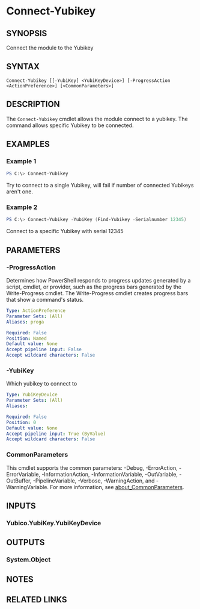 ﻿---
external help file: VirotYubikey.dll-Help.xml
Module Name: VirotYubikey
online version:
schema: 2.0.0
---

# Connect-Yubikey

## SYNOPSIS
Connect the module to the Yubikey

## SYNTAX

```
Connect-Yubikey [[-YubiKey] <YubiKeyDevice>] [-ProgressAction <ActionPreference>] [<CommonParameters>]
```

## DESCRIPTION
The `Connect-Yubikey` cmdlet allows the module connect to a yubikey. The command allows specific Yubikey to be connected.

## EXAMPLES

### Example 1
```powershell
PS C:\> Connect-Yubikey
```

Try to connect to a single Yubikey, will fail if number of connected Yubikeys aren't one.

### Example 2
```powershell
PS C:\> Connect-Yubikey -YubiKey (Find-Yubikey -Serialnumber 12345)
```

Connect to a specific Yubikey with serial 12345

## PARAMETERS

### -ProgressAction
Determines how PowerShell responds to progress updates generated by a script, cmdlet, or provider, such as the progress bars generated by the Write-Progress cmdlet. The Write-Progress cmdlet creates progress bars that show a command's status.

```yaml
Type: ActionPreference
Parameter Sets: (All)
Aliases: proga

Required: False
Position: Named
Default value: None
Accept pipeline input: False
Accept wildcard characters: False
```

### -YubiKey
Which yubikey to connect to

```yaml
Type: YubiKeyDevice
Parameter Sets: (All)
Aliases:

Required: False
Position: 0
Default value: None
Accept pipeline input: True (ByValue)
Accept wildcard characters: False
```

### CommonParameters
This cmdlet supports the common parameters: -Debug, -ErrorAction, -ErrorVariable, -InformationAction, -InformationVariable, -OutVariable, -OutBuffer, -PipelineVariable, -Verbose, -WarningAction, and -WarningVariable. For more information, see [about_CommonParameters](http://go.microsoft.com/fwlink/?LinkID=113216).

## INPUTS

### Yubico.YubiKey.YubiKeyDevice

## OUTPUTS

### System.Object
## NOTES

## RELATED LINKS
